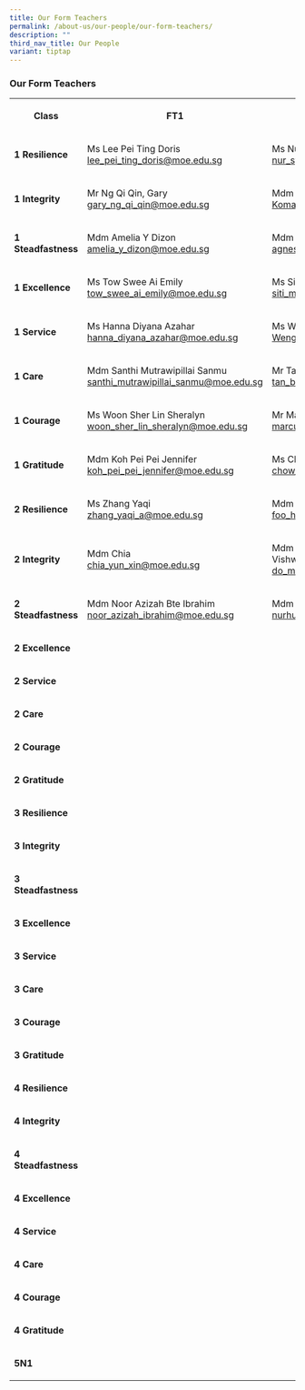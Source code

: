 ```yaml
---
title: Our Form Teachers
permalink: /about-us/our-people/our-form-teachers/
description: ""
third_nav_title: Our People
variant: tiptap
---
```

<h3>Our Form Teachers</h3>
<table style="minWidth: 75px">
<colgroup>
<col>
<col>
<col>
</colgroup>
<tbody>
<tr>
<th rowspan="1" colspan="1">
<p>Class</p>
</th>
<th rowspan="1" colspan="1">
<p>FT1</p>
</th>
<th rowspan="1" colspan="1">
<p>FT2</p>
</th>
</tr>
<tr>
<td rowspan="1" colspan="1">
<p><strong>1 Resilience</strong>
</p>
</td>
<td rowspan="1" colspan="1">
<p>Ms Lee Pei Ting Doris
<br><a href="lee_pei_ting_doris@moe.edu.sg" rel="noopener nofollow" target="_blank">lee_pei_ting_doris@moe.edu.sg</a>
</p>
</td>
<td rowspan="1" colspan="1">
<p>Ms Nur Syakira Binte Zamri
<br><a href="nur_syakira_zamri@moe.edu.sg" rel="noopener nofollow" target="_blank">nur_syakira_zamri@moe.edu.sg</a>
</p>
</td>
</tr>
<tr>
<td rowspan="1" colspan="1">
<p><strong>1 Integrity</strong>
</p>
</td>
<td rowspan="1" colspan="1">
<p>Mr Ng Qi Qin, Gary
<br><a href="gary_ng_qi_qin@moe.edu.sg" rel="noopener nofollow" target="_blank">gary_ng_qi_qin@moe.edu.sg</a>
</p>
</td>
<td rowspan="1" colspan="1">
<p>Mdm Komathy D/O Vayapuri
<br><a href="Komathy_Vayapuri@moe.edu.sg" rel="noopener nofollow" target="_blank">Komathy_Vayapuri@moe.edu.sg</a>
</p>
</td>
</tr>
<tr>
<td rowspan="1" colspan="1">
<p><strong>1 Steadfastness</strong>
</p>
</td>
<td rowspan="1" colspan="1">
<p>Mdm Amelia Y Dizon
<br><a href="amelia_y_dizon@moe.edu.sg" rel="noopener nofollow" target="_blank">amelia_y_dizon@moe.edu.sg</a>
</p>
</td>
<td rowspan="1" colspan="1">
<p>Mdm Agnes Lim Siew Mei
<br><a href="agnes_lim_siew_mei@moe.edu.sg" rel="noopener nofollow" target="_blank">agnes_lim_siew_mei@moe.edu.sg</a>
</p>
</td>
</tr>
<tr>
<td rowspan="1" colspan="1">
<p><strong>1 Excellence</strong>
</p>
</td>
<td rowspan="1" colspan="1">
<p>Ms Tow Swee Ai Emily
<br><a href="tow_swee_ai_emily@moe.edu.sg" rel="noopener nofollow" target="_blank">tow_swee_ai_emily@moe.edu.sg</a>
</p>
</td>
<td rowspan="1" colspan="1">
<p>Ms Siti Mariah Omar
<br><a href="mailto:siti_mariah_omar@moe.edu.sg" rel="noopener noreferrer nofollow" target="_blank">siti_mariah_omar@moe.edu.sg</a>
</p>
</td>
</tr>
<tr>
<td rowspan="1" colspan="1">
<p><strong>1 Service</strong>
</p>
</td>
<td rowspan="1" colspan="1">
<p>Ms Hanna Diyana Azahar
<br><a href="mailto:hanna_diyana_azahar@moe.edu.sg" rel="noopener noreferrer nofollow" target="_blank">hanna_diyana_azahar@moe.edu.sg</a>
</p>
</td>
<td rowspan="1" colspan="1">
<p>Ms Weng Xiaohong
<br><a href="Weng_Xiaohong@moe.edu.sg" rel="noopener nofollow" target="_blank">Weng_Xiaohong@moe.edu.sg</a>
</p>
</td>
</tr>
<tr>
<td rowspan="1" colspan="1">
<p><strong>1 Care</strong>
</p>
</td>
<td rowspan="1" colspan="1">
<p>Mdm Santhi Mutrawipillai Sanmu
<br><a href="mailto:santhi_mutrawipillai_sanmu@moe.edu.sg" rel="noopener noreferrer nofollow" target="_blank">santhi_mutrawipillai_sanmu@moe.edu.sg</a>
</p>
</td>
<td rowspan="1" colspan="1">
<p>Mr Tan Boon Seng
<br><a href="mailto:tan_boon_seng_a@moe.edu.sg" rel="noopener noreferrer nofollow" target="_blank">tan_boon_seng_a@moe.edu.sg</a>
</p>
</td>
</tr>
<tr>
<td rowspan="1" colspan="1">
<p><strong>1 Courage</strong>
</p>
</td>
<td rowspan="1" colspan="1">
<p>Ms Woon Sher Lin Sheralyn
<br><a href="mailto:woon_sher_lin_sheralyn@moe.edu.sg" rel="noopener noreferrer nofollow" target="_blank">woon_sher_lin_sheralyn@moe.edu.sg</a>
</p>
</td>
<td rowspan="1" colspan="1">
<p>Mr Marcus Lau Shao Yu
<br><a href="mailto:marcus_lau_shao_yu@moe.edu.sg" rel="noopener noreferrer nofollow" target="_blank">marcus_lau_shao_yu@moe.edu.sg</a>
</p>
</td>
</tr>
<tr>
<td rowspan="1" colspan="1">
<p><strong>1 Gratitude</strong>
</p>
</td>
<td rowspan="1" colspan="1">
<p>Mdm Koh Pei Pei Jennifer
<br><a href="mailto:koh_pei_pei_jennifer@moe.edu.sg" rel="noopener noreferrer nofollow" target="_blank">koh_pei_pei_jennifer@moe.edu.sg</a>
</p>
</td>
<td rowspan="1" colspan="1">
<p>Ms Chow Pei yan
<br><a href="mailto:chow_pei_yan@moe.edu.sg" rel="noopener noreferrer nofollow" target="_blank">chow_pei_yan@moe.edu.sg</a>
</p>
</td>
</tr>
<tr>
<td rowspan="1" colspan="1">
<p><strong>2 Resilience</strong>
</p>
</td>
<td rowspan="1" colspan="1">
<p>Ms Zhang Yaqi
<br><a href="mailto:zhang_yaqi_a@moe.edu.sg" rel="noopener noreferrer nofollow" target="_blank">zhang_yaqi_a@moe.edu.sg</a>
</p>
</td>
<td rowspan="1" colspan="1">
<p>Mdm Foo Hui Cheng
<br><a href="mailto: foo_hui_cheng_candee@moe.edu.sg" rel="noopener noreferrer nofollow" target="_blank"><u>foo_hui_cheng_candee@moe.edu.sg</u></a>
</p>
</td>
</tr>
<tr>
<td rowspan="1" colspan="1">
<p><strong>2 Integrity</strong>
</p>
</td>
<td rowspan="1" colspan="1">
<p>Mdm Chia
<br><a href="mailto: chia_yun_xin@moe.edu.sg" rel="noopener noreferrer nofollow" target="_blank"><u>chia_yun_xin@moe.edu.sg</u></a>
</p>
</td>
<td rowspan="1" colspan="1">
<p>Mdm Kasturi d/o Manoselvam (Mrs Vishwa)
<br><a href="do_manoselvam_kasturi@moe.edu.sg" rel="noopener nofollow" target="_blank"> do_manoselvam_kasturi@moe.edu.sg</a>
</p>
</td>
</tr>
<tr>
<td rowspan="1" colspan="1">
<p><strong>2 Steadfastness</strong>
</p>
</td>
<td rowspan="1" colspan="1">
<p>Mdm Noor Azizah Bte Ibrahim
<br><a href="noor_azizah_ibrahim@moe.edu.sg" rel="noopener nofollow" target="_blank"> noor_azizah_ibrahim@moe.edu.sg</a>
</p>
</td>
<td rowspan="1" colspan="1">
<p>Mdm Nurhumairah Bte Mohd Akip
<br><a href="nurhumairah_mohd_akip@moe.edu.sg" rel="noopener nofollow" target="_blank">nurhumairah_mohd_akip@moe.edu.sg</a>
</p>
</td>
</tr>
<tr>
<td rowspan="1" colspan="1">
<p><strong>2 Excellence</strong>
</p>
</td>
<td rowspan="1" colspan="1">
<p></p>
</td>
<td rowspan="1" colspan="1">
<p></p>
</td>
</tr>
<tr>
<td rowspan="1" colspan="1">
<p><strong>2 Service</strong>
</p>
</td>
<td rowspan="1" colspan="1">
<p></p>
</td>
<td rowspan="1" colspan="1">
<p></p>
</td>
</tr>
<tr>
<td rowspan="1" colspan="1">
<p><strong>2 Care</strong>
</p>
</td>
<td rowspan="1" colspan="1">
<p></p>
</td>
<td rowspan="1" colspan="1">
<p></p>
</td>
</tr>
<tr>
<td rowspan="1" colspan="1">
<p><strong>2 Courage</strong>
</p>
</td>
<td rowspan="1" colspan="1">
<p></p>
</td>
<td rowspan="1" colspan="1">
<p></p>
</td>
</tr>
<tr>
<td rowspan="1" colspan="1">
<p><strong>2 Gratitude</strong>
</p>
</td>
<td rowspan="1" colspan="1">
<p></p>
</td>
<td rowspan="1" colspan="1">
<p></p>
</td>
</tr>
<tr>
<td rowspan="1" colspan="1">
<p><strong>3 Resilience</strong>
</p>
</td>
<td rowspan="1" colspan="1">
<p></p>
</td>
<td rowspan="1" colspan="1">
<p></p>
</td>
</tr>
<tr>
<td rowspan="1" colspan="1">
<p><strong>3 Integrity</strong>
</p>
</td>
<td rowspan="1" colspan="1">
<p></p>
</td>
<td rowspan="1" colspan="1">
<p></p>
</td>
</tr>
<tr>
<td rowspan="1" colspan="1">
<p><strong>3 Steadfastness</strong>
</p>
</td>
<td rowspan="1" colspan="1">
<p></p>
</td>
<td rowspan="1" colspan="1">
<p></p>
</td>
</tr>
<tr>
<td rowspan="1" colspan="1">
<p><strong>3 Excellence</strong>
</p>
</td>
<td rowspan="1" colspan="1">
<p></p>
</td>
<td rowspan="1" colspan="1">
<p></p>
</td>
</tr>
<tr>
<td rowspan="1" colspan="1">
<p><strong>3 Service</strong>
</p>
</td>
<td rowspan="1" colspan="1">
<p></p>
</td>
<td rowspan="1" colspan="1">
<p></p>
</td>
</tr>
<tr>
<td rowspan="1" colspan="1">
<p><strong>3 Care</strong>
</p>
</td>
<td rowspan="1" colspan="1">
<p></p>
</td>
<td rowspan="1" colspan="1">
<p></p>
</td>
</tr>
<tr>
<td rowspan="1" colspan="1">
<p><strong>3 Courage</strong>
</p>
</td>
<td rowspan="1" colspan="1">
<p></p>
</td>
<td rowspan="1" colspan="1">
<p></p>
</td>
</tr>
<tr>
<td rowspan="1" colspan="1">
<p><strong>3 Gratitude</strong>
</p>
</td>
<td rowspan="1" colspan="1">
<p></p>
</td>
<td rowspan="1" colspan="1">
<p></p>
</td>
</tr>
<tr>
<td rowspan="1" colspan="1">
<p><strong>4 Resilience</strong>
</p>
</td>
<td rowspan="1" colspan="1">
<p></p>
</td>
<td rowspan="1" colspan="1">
<p></p>
</td>
</tr>
<tr>
<td rowspan="1" colspan="1">
<p><strong>4 Integrity</strong>
</p>
</td>
<td rowspan="1" colspan="1">
<p></p>
</td>
<td rowspan="1" colspan="1">
<p></p>
</td>
</tr>
<tr>
<td rowspan="1" colspan="1">
<p><strong>4 Steadfastness</strong>
</p>
</td>
<td rowspan="1" colspan="1">
<p></p>
</td>
<td rowspan="1" colspan="1">
<p></p>
</td>
</tr>
<tr>
<td rowspan="1" colspan="1">
<p><strong>4 Excellence</strong>
</p>
</td>
<td rowspan="1" colspan="1">
<p></p>
</td>
<td rowspan="1" colspan="1">
<p></p>
</td>
</tr>
<tr>
<td rowspan="1" colspan="1">
<p><strong>4 Service</strong>
</p>
</td>
<td rowspan="1" colspan="1">
<p></p>
</td>
<td rowspan="1" colspan="1">
<p></p>
</td>
</tr>
<tr>
<td rowspan="1" colspan="1">
<p><strong>4 Care</strong>
</p>
</td>
<td rowspan="1" colspan="1">
<p></p>
</td>
<td rowspan="1" colspan="1">
<p></p>
</td>
</tr>
<tr>
<td rowspan="1" colspan="1">
<p><strong>4 Courage</strong>
</p>
</td>
<td rowspan="1" colspan="1">
<p></p>
</td>
<td rowspan="1" colspan="1">
<p></p>
</td>
</tr>
<tr>
<td rowspan="1" colspan="1">
<p><strong>4 Gratitude</strong>
</p>
</td>
<td rowspan="1" colspan="1">
<p></p>
</td>
<td rowspan="1" colspan="1">
<p></p>
</td>
</tr>
<tr>
<td rowspan="1" colspan="1">
<p><strong>5N1</strong>
</p>
</td>
<td rowspan="1" colspan="1">
<p></p>
</td>
<td rowspan="1" colspan="1">
<p></p>
</td>
</tr>
</tbody>
</table>
<p></p>